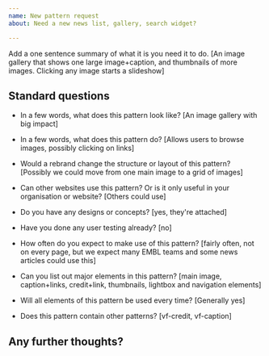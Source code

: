 ```yaml
---
name: New pattern request
about: Need a new news list, gallery, search widget?

---
```


Add a one sentence summary of what it is you need it to do.
[An image gallery that shows one large image+caption, and thumbnails of more images. Clicking any image starts a slideshow]

## Standard questions

- In a few words, what does this pattern look like?
  [An image gallery with big impact]

- In a few words, what does this pattern do?
  [Allows users to browse images, possibly clicking on links]

- Would a rebrand change the structure or layout of this pattern?
  [Possibly we could move from one main image to a grid of images]

- Can other websites use this pattern? Or is it only useful in your organisation or website? 
  [Others could use]

- Do you have any designs or concepts?
  [yes, they're attached]

- Have you done any user testing already? 
  [no]

- How often do you expect to make use of this pattern?
  [fairly often, not on every page, but we expect many EMBL teams and some news articles could use this]

- Can you list out major elements in this pattern?
  [main image, caption+links, credit+link, thumbnails, lightbox and navigation elements]

- Will all elements of this pattern be used every time?
  [Generally yes]

- Does this pattern contain other patterns?
  [vf-credit, vf-caption]

## Any further thoughts?
